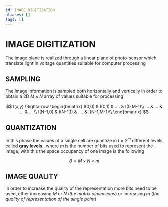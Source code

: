 ```yaml
---
id: IMAGE_DIGITIZATION
aliases: []
tags: []
---
```


# IMAGE DIGITIZATION

The image plane is realized through a linear plane of photo-sensor which translate light in voltage quantities suitable for computer processing

## SAMPLING

The image information is sampled both horizontally and vertically in order to obtain a 2D $M\times N$ array  of values suitable for processing


$$
I(x,y) \Rightarrow \begin{bmatrix}
I(0,0) & I(0,1) & .... & I(0,M-1)\\
... & ... & ... & ... \\
I(N-1,0) & I(N-1,1) & .... & I(N-1,M-1)\\
\end{bmatrix}
$$

## QUANTIZATION

In this phase the values of a single cell are quantize in $l=2^{m}$ different levels called **gray levels** , where $m$ is the number of bits used to represent the image, with this the space occupancy of one image is the following

$$
B = M\times N\times m
$$

## IMAGE QUALITY

in order to increase the quality of the representation more bits need to be used, ether increasing $M$ or $N$ (*the matrix dimensions*) or increasing $m$ (*the quality of representation of the single point*)

